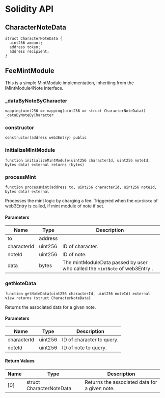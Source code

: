 # Solidity API

## CharacterNoteData

```solidity
struct CharacterNoteData {
  uint256 amount;
  address token;
  address recipient;
}
```

## FeeMintModule

This is a simple MintModule implementation, inheriting from the IMintModule4Note interface.

### _dataByNoteByCharacter

```solidity
mapping(uint256 => mapping(uint256 => struct CharacterNoteData)) _dataByNoteByCharacter
```

### constructor

```solidity
constructor(address web3Entry) public
```

### initializeMintModule

```solidity
function initializeMintModule(uint256 characterId, uint256 noteId, bytes data) external returns (bytes)
```

### processMint

```solidity
function processMint(address to, uint256 characterId, uint256 noteId, bytes data) external
```

Processes the mint logic by charging a fee.
Triggered when the `mintNote` of web3Entry  is called, if mint module of note if set.

#### Parameters

| Name | Type | Description |
| ---- | ---- | ----------- |
| to | address |  |
| characterId | uint256 | ID of character. |
| noteId | uint256 | ID of note. |
| data | bytes | The mintModuleData passed by user who called the `mintNote` of web3Entry . |

### getNoteData

```solidity
function getNoteData(uint256 characterId, uint256 noteId) external view returns (struct CharacterNoteData)
```

Returns the associated data for a given note.

#### Parameters

| Name | Type | Description |
| ---- | ---- | ----------- |
| characterId | uint256 | ID of character to query. |
| noteId | uint256 | ID of note to query. |

#### Return Values

| Name | Type | Description |
| ---- | ---- | ----------- |
| [0] | struct CharacterNoteData | Returns the associated data for a given  note. |

